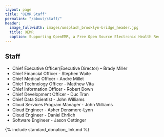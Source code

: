 ```yaml
---
layout: page
title: "OEMR Staff"
permalink: "/about/staff/"
header:
  image_fullwidth: images/unsplash_brooklyn-bridge_header.jpg
  title: OEMR
  caption: Supporting OpenEMR, a Free Open Source Electronic Health Record
---
```


## Staff
* Chief Executive Officer(Executive Director) – Brady Miller
* Chief Financial Officer - Stephen Waite
* Chief Medical Officer - Andre Millet
* Chief Technology Officer - Matthew Vita
* Chief Information Officer - Robert Down
* Chief Development Officer - Duc Tran
* Chief Data Scientist - John Williams
* Cloud Services Program Manager - John Williams
* Cloud Engineer - Asher Densmore-Lynn
* Cloud Engineer - Daniel Ehrlich
* Software Engineer - Jason Oettinger

{% include standard_donation_link.md %}

